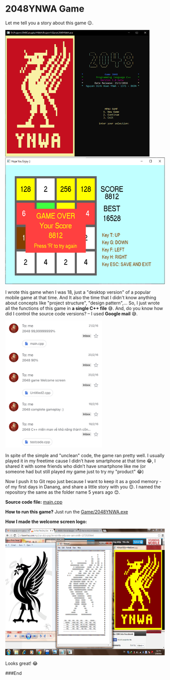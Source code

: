 # 2048YNWA Game
Let me tell you a story about this game 😉.

<img src="imgs/welcome-screen.PNG?raw=true" height="400" width="auto"/>

<img src="imgs/game-over.PNG?raw=true" height="400" width="auto"/>

I wrote this game when I was 18, just a "desktop version" of a popular mobile game at that time. And It also the time that I didn't know anything about concepts like "project structure", "design pattern",… So, I just wrote all the functions of this game in **a single C++ file** 😅.
And, do you know how did I control the source code versions? – I used **Google mail** 😅.

<img src="imgs/versions-control.jpg?raw=true" height="400" width="auto"/>

In spite of the simple and "unclean" code, the game ran pretty well.  I usually played it in my freetime cause I didn’t have smartphone at that time 😂, I shared it with some friends who didn’t have smartphone like me (or someone had but still played my game just to try my "product" 😂)

Now I push it to Git repo just because I want to keep it as a good memory - of my first days in Danang, and share a little story with you 😊. I named the repository the same as the folder name 5 years ago 😊.

**Source code file:**
[main.cpp](main.cpp)

**How to run this game?**
Just run the [Game/2048YNWA.exe](Game/2048YNWA.exe)

**How I made the welcome screen logo:**

<img src="imgs/my-liver-bird.png?raw=true" height="400" width="auto"/>

Looks great! 😂


###End